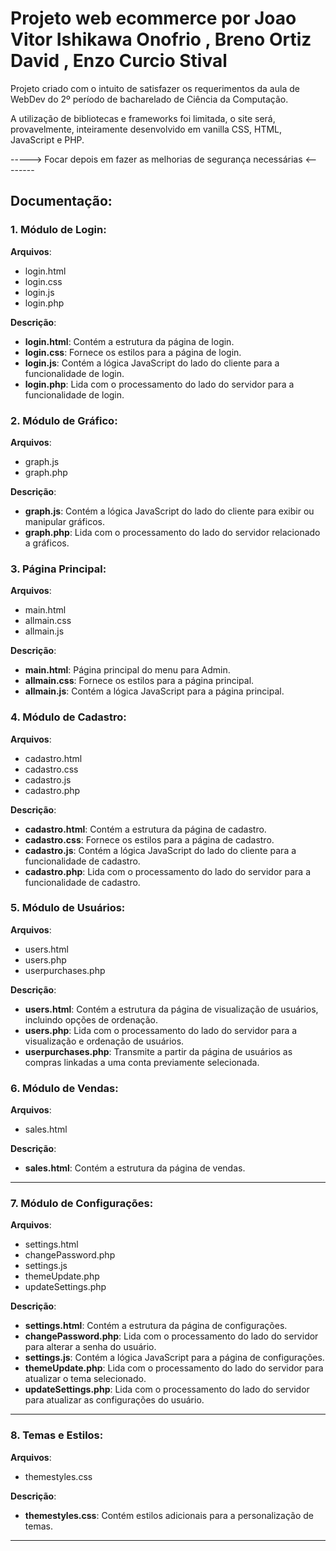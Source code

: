 # Projeto web ecommerce por Joao Vitor Ishikawa Onofrio , Breno Ortiz David , Enzo Curcio Stival

Projeto criado com o intuito de satisfazer os requerimentos da aula de WebDev do 2º período de bacharelado de Ciência da Computação.

A utilização de bibliotecas e frameworks foi limitada, o site será, provavelmente, inteiramente desenvolvido em vanilla CSS, HTML, JavaScript e PHP.

-----> Focar depois em fazer as melhorias de segurança necessárias <--------

## Documentação:

### 1. Módulo de Login:

**Arquivos**:
- login.html
- login.css
- login.js
- login.php

**Descrição**:
- **login.html**: Contém a estrutura da página de login.
- **login.css**: Fornece os estilos para a página de login.
- **login.js**: Contém a lógica JavaScript do lado do cliente para a funcionalidade de login.
- **login.php**: Lida com o processamento do lado do servidor para a funcionalidade de login.

### 2. Módulo de Gráfico:

**Arquivos**:
- graph.js
- graph.php

**Descrição**:
- **graph.js**: Contém a lógica JavaScript do lado do cliente para exibir ou manipular gráficos.
- **graph.php**: Lida com o processamento do lado do servidor relacionado a gráficos.

### 3. Página Principal:

**Arquivos**:
- main.html
- allmain.css
- allmain.js

**Descrição**:
- **main.html**: Página principal do menu para Admin.
- **allmain.css**: Fornece os estilos para a página principal.
- **allmain.js**: Contém a lógica JavaScript para a página principal.

### 4. Módulo de Cadastro:

**Arquivos**:
- cadastro.html
- cadastro.css
- cadastro.js
- cadastro.php

**Descrição**:
- **cadastro.html**: Contém a estrutura da página de cadastro.
- **cadastro.css**: Fornece os estilos para a página de cadastro.
- **cadastro.js**: Contém a lógica JavaScript do lado do cliente para a funcionalidade de cadastro.
- **cadastro.php**: Lida com o processamento do lado do servidor para a funcionalidade de cadastro.

### 5. Módulo de Usuários:

**Arquivos**:
- users.html
- users.php
- userpurchases.php

**Descrição**:
- **users.html**: Contém a estrutura da página de visualização de usuários, incluindo opções de ordenação.
- **users.php**: Lida com o processamento do lado do servidor para a visualização e ordenação de usuários.
- **userpurchases.php**: Transmite a partir da página de usuários as compras linkadas a uma conta previamente selecionada.

### 6. Módulo de Vendas:

**Arquivos**:
- sales.html

**Descrição**:
- **sales.html**: Contém a estrutura da página de vendas.

---

### 7. Módulo de Configurações:

**Arquivos**:
- settings.html
- changePassword.php
- settings.js
- themeUpdate.php
- updateSettings.php

**Descrição**:
- **settings.html**: Contém a estrutura da página de configurações.
- **changePassword.php**: Lida com o processamento do lado do servidor para alterar a senha do usuário.
- **settings.js**: Contém a lógica JavaScript para a página de configurações.
- **themeUpdate.php**: Lida com o processamento do lado do servidor para atualizar o tema selecionado.
- **updateSettings.php**: Lida com o processamento do lado do servidor para atualizar as configurações do usuário.

---

### 8. Temas e Estilos:

**Arquivos**:
- themestyles.css

**Descrição**:
- **themestyles.css**: Contém estilos adicionais para a personalização de temas.

---
